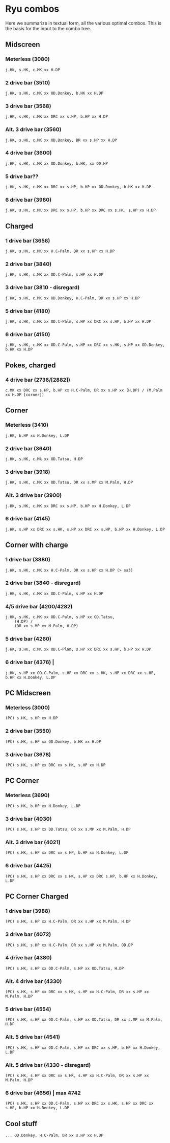 
Ryu combos
==========

Here we summarize in textual form, all the various optimal combos. This is the basis for the input to the combo tree.

Midscreen
----------

### Meterless (3080)

    j.HK, s.HK, c.MK xx H.DP

### 2 drive bar (3510)

    j.HK, s.HK, c.MK xx OD.Donkey, b.HK xx H.DP

### 3 drive bar (3568)

    j.HK, s.HK, c.MK xx DRC xx s.HP, b.HP xx H.DP

### Alt. 3 drive bar (3560)

    j.HK, s.HK, c.MK xx OD.Donkey, DR xx s.HP xx H.DP

### 4 drive bar (3600)

    j.HK, s.HK, c.MK xx OD.Donkey, b.HK, xx OD.HP

### 5 drive bar??

    j.HK, s.HK, c.MK xx DRC xx s.HP, b.HP xx OD.Donkey, b.HK xx H.DP

### 6 drive bar (3980)

    j.HK, s.HK, c.MK xx DRC xx s.HP, b.HP xx DRC xx s.HK, s.HP xx H.DP

Charged
-------

### 1 drive bar (3656)

    j.HK, s.HK, c.MK xx H.C-Palm, DR xx s.HP xx H.DP

### 2 drive bar (3840)

    j.HK, s.HK, c.MK xx OD.C-Palm, s.HP xx H.DP

### 3 drive bar (3810 - disregard)

    j.HK, s.HK, c.MK xx OD.Donkey, H.C-Palm, DR xx s.HP xx H.DP

### 5 drive bar (4180)

    j.HK, s.HK, c.MK xx OD.C-Palm, s.HP xx DRC xx s.HP, b.HP xx H.DP

### 6 drive bar (4150)

    j.HK, s.HK, c.MK xx OD.C-Palm, s.HP xx DRC xx s.HK, s.HP xx OD.Donkey, b.HK xx H.DP

Pokes, charged
--------------

### 4 drive bar (2736/[2882])

    c.MK xx DRC xx s.HP, b.HP xx H.C-Palm, DR xx s.HP xx (H.DP) / (M.Palm xx H.DP [corner])

Corner
------

### Meterless (3410)

    j.HK, b.HP xx H.Donkey, L.DP

### 2 drive bar (3640)

    j.HK, s.HK, c.Mk xx OD.Tatsu, H.DP

### 3 drive bar (3918)

    j.HK, s.HK, c.MK xx OD.Tatsu, DR xx s.MP xx M.Palm, H.DP

### Alt. 3 drive bar (3900)

    j.HK, s.HK, c.MK xx DRC xx s.HP, b.HP xx H.Donkey, L.DP

### 6 drive bar (4145)

    j.HK, s.HP xx DRC xx s.HK, s.HP xx DRC xx s.HP, b.HP xx H.Donkey, L.DP

Corner with charge
------------------

### 1 drive bar (3880)

    j.HK, s.HK, c.MK xx H.C-Palm, DR xx s.HP xx H.DP (> sa3)

### 2 drive bar (3840 - disregard)

    j.HK, s.HK, c.MK xx OD.C-Palm, s.HP xx H.DP

### 4/5 drive bar (4200/4282)

    j.HK, s.HK, c.MK xx OD.C-Palm, s.HP xx OD.Tatsu,
        (H.DP) /
        (DR xx s.MP xx M.Palm, H.DP)

### 5 drive bar (4260)

    j.HK, s.HK, c.MK xx OD.C-Plam, s.HP xx DRC xx s.HP, b.HP xx H.DP

### 6 drive bar (4376) |

    j.HK, s.HP xx OD.C-Palm, s.HP xx DRC xx s.HK, s.HP xx DRC xx s.HP, b.HP xx H.Donkey, L.DP

PC Midscreen
-------------

### Meterless (3000)

    (PC) s.HK, s.HP xx H.DP

### 2 drive bar (3550)

    (PC) s.HK, s.HP xx OD.Donkey, b.HK xx H.DP

### 3 drive bar (3678)

    (PC) s.HK, s.HP xx DRC xx s.HK, s.HP xx H.DP

PC Corner
----------

### Meterless (3690)

    (PC) s.HK, b.HP xx H.Donkey, L.DP

### 3 drive bar (4030)

    (PC) s.HK, s.HP xx OD.Tatsu, DR xx s.MP xx M.Palm, H.DP

### Alt. 3 drive bar (4021)

    (PC) s.HK, s.HP xx DRC xx s.HP, b.HP xx H.Donkey, L.DP

### 6 drive bar (4425)

    (PC) s.HK, s.HP xx DRC xx s.HK, s.HP xx DRC s.HP, b.HP xx H.Donkey, L.DP

PC Corner Charged
------------------

### 1 drive bar (3988)

    (PC) s.HK, s.HP xx H.C-Palm, DR xx s.HP xx M.Palm, H.DP

### 3 drive bar (4072)

    (PC) s.HK, s.HP xx H.C-Palm, DR xx s.HP xx M.Palm, OD.DP

### 4 drive bar (4380)

    (PC) s.HK, s.HP xx OD.C-Palm, s.HP xx OD.Tatsu, H.DP

### Alt. 4 drive bar (4330)

    (PC) s.HK, s.HP xx DRC xx s.HK, s.HP xx H.C-Palm, DR xx s.HP xx M.Palm, H.DP

### 5 drive bar (4554)

    (PC) s.HK, s.HP xx OD.C-Palm, s.HP xx OD.Tatsu, DR xx s.MP xx M.Palm, H.DP

### Alt. 5 drive bar (4541)

    (PC) s.HK, s.HP xx OD.C-Palm, s.HP xx DRC xx s.HP, b.HP xx H.Donkey, L.DP

### Alt. 5 drive bar (4330 - disregard)

    (PC) s.HK, s.HP xx DRC xx s.HK, s.HP xx H.C-Palm, DR xx s.HP xx M.Palm, H.DP

### 6 drive bar (4656) |  max 4742

    (PC) s.HK, s.HP xx OD.C-Palm, s.HP xx DRC xx s.HK, s.HP xx DRC xx s.HP, b.HP xx H.Donkey, L.DP

Cool stuff
----------

    ... OD.Donkey, H.C-Palm, DR xx s.HP xx H.DP
